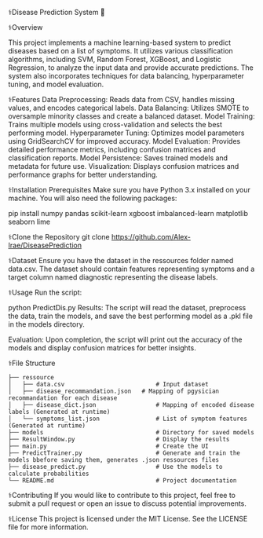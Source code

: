 ⚕️Disease Prediction System 🏥

⚕️Overview

This project implements a machine learning-based system to predict diseases based on a list of symptoms. It utilizes various classification algorithms, including SVM, Random Forest, XGBoost, and Logistic Regression, to analyze the input data and provide accurate predictions. The system also incorporates techniques for data balancing, hyperparameter tuning, and model evaluation.


⚕️Features
Data Preprocessing: Reads data from CSV, handles missing values, and encodes categorical labels.
Data Balancing: Utilizes SMOTE to oversample minority classes and create a balanced dataset.
Model Training: Trains multiple models using cross-validation and selects the best performing model.
Hyperparameter Tuning: Optimizes model parameters using GridSearchCV for improved accuracy.
Model Evaluation: Provides detailed performance metrics, including confusion matrices and classification reports.
Model Persistence: Saves trained models and metadata for future use.
Visualization: Displays confusion matrices and performance graphs for better understanding.


⚕️Installation
Prerequisites
Make sure you have Python 3.x installed on your machine. You will also need the following packages:

pip install numpy pandas scikit-learn xgboost imbalanced-learn matplotlib seaborn lime


⚕️Clone the Repository
git clone <https://github.com/Alex-Irae/DiseasePrediction>


⚕️Dataset
Ensure you have the dataset in the ressources folder named data.csv. The dataset should contain features representing symptoms and a target column named diagnostic representing the disease labels.

⚕️Usage
Run the script:

python PredictDis.py
Results: The script will read the dataset, preprocess the data, train the models, and save the best performing model as a .pkl file in the models directory.

Evaluation: Upon completion, the script will print out the accuracy of the models and display confusion matrices for better insights.

⚕️File Structure
		
	├── ressource
	│   ├── data.csv               	          # Input dataset
 	│   ├── disease_recommandation.json	  # Mapping of pgysician recommandation for each disease
	│   ├── disease_dict.json                 # Mapping of encoded disease labels (Generated at runtime)
	│   └── symptoms_list.json                # List of symptom features  (Generated at runtime)
	├── models                                # Directory for saved models
	├── ResultWindow.py                       # Display the results
	├── main.py                               # Create the UI
	├── PredictTrainer.py                     # Generate and train the models bbefore saving them, generates .json ressources files
	├── disease_predict.py                    # Use the models to calculate probabilities
	└── README.md                             # Project documentation


⚕️Contributing
If you would like to contribute to this project, feel free to submit a pull request or open an issue to discuss potential improvements.

⚕️License
This project is licensed under the MIT License. See the LICENSE file for more information.
